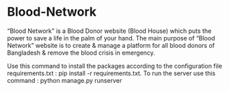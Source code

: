 # Blood-Network
 “Blood Network” is a Blood Donor website (Blood House) which puts the power to save a life in the palm of your hand. The main purpose of “Blood Network” website is to create &amp; manage a platform for all blood donors of Bangladesh &amp; remove the blood crisis in emergency.

Use this command  to install the packages according to the configuration file requirements.txt : pip install -r requirements.txt.
To run the server use this command : python manage.py runserver
